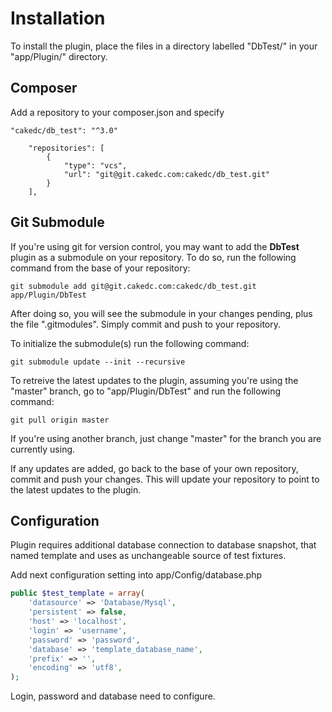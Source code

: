 Installation
============

To install the plugin, place the files in a directory labelled "DbTest/" in your "app/Plugin/" directory.

Composer
--------

Add a repository to your composer.json and specify

```
"cakedc/db_test": "^3.0"
```

```
    "repositories": [
        {
            "type": "vcs",
            "url": "git@git.cakedc.com:cakedc/db_test.git"
        }
    ],
```

Git Submodule
-------------

If you're using git for version control, you may want to add the **DbTest** plugin as a submodule on your repository. To do so, run the following command from the base of your repository:

```
git submodule add git@git.cakedc.com:cakedc/db_test.git app/Plugin/DbTest
```

After doing so, you will see the submodule in your changes pending, plus the file ".gitmodules". Simply commit and push to your repository.

To initialize the submodule(s) run the following command:

```
git submodule update --init --recursive
```

To retreive the latest updates to the plugin, assuming you're using the "master" branch, go to "app/Plugin/DbTest" and run the following command:

```
git pull origin master
```

If you're using another branch, just change "master" for the branch you are currently using.

If any updates are added, go back to the base of your own repository, commit and push your changes. This will update your repository to point to the latest updates to the plugin.


Configuration
-------------

Plugin requires additional database connection to database snapshot, that named template and uses as unchangeable source
of test fixtures.

Add next configuration setting into app/Config/database.php

```php
public $test_template = array(
	'datasource' => 'Database/Mysql',
	'persistent' => false,
	'host' => 'localhost',
	'login' => 'username',
	'password' => 'password',
	'database' => 'template_database_name',
	'prefix' => '',
	'encoding' => 'utf8',
);
```

Login, password and database need to configure.

